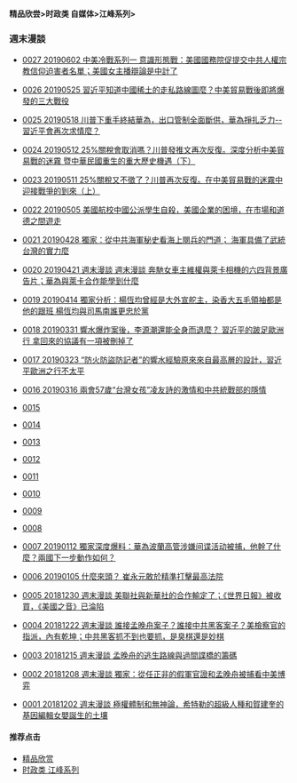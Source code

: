 #### 精品欣尝>时政类 自媒体>江峰系列>
### 週末漫談 

- [0027 20190602 中美冷戰系列一 意識形態戰：美國國務院促提交中共人權宗教信仰迫害者名單；美國女主播辯論是中計了](https://youtu.be/2Jxh0kfhFag)

- [0026 20190525 習近平知道中國稀土的走私路線圖麼？中美貿易戰後即將爆發的三大戰役](https://youtu.be/whvsvlzHMsY)

- [0025 20190518 川普下重手終結華為，出口管制全面斷供，華為掙扎乏力--習近平會再次求情麼？](https://youtu.be/qh-e0HAcMjI)

- [0024 20190512 25%關稅會取消嗎？川普發推文再次反復。深度分析中美貿易戰的迷霧 暨中華民國重生的重大歷史機遇（下）](https://youtu.be/UUTZM1cxg2w)

- [0023 20190511 25%關稅又不徵了？川普再次反復。在中美貿易戰的迷霧中迎接戰爭的到來（上）](https://youtu.be/j7x2i8RizZg)

- [0022 20190505 美國航校中國公派學生自殺，美國企業的困境，在市場和道德之間遊走](https://youtu.be/j8p70bv82PI)

- [0021 20190428 獨家：從中共海軍秘史看海上閱兵的門道； 海軍具備了武統台灣的實力麼](https://youtu.be/qHGWdT2HmW0)

- [0020 20190421 週末漫談 週末漫談 奔馳女車主維權與萊卡相機的六四背景廣告片；華為與萊卡合作能學到什麼](https://youtu.be/L0JXvruwtMQ)

- [0019 20190414 獨家分析：楊恆均曾經是大外宣舵主，染香大五毛領袖都是他的跟班 楊恆均與司馬南誰更忠於黨](https://youtu.be/oSA0qPZ4VaU)

- [0018 20190331 響水爆炸案後，李源潮還能全身而退麼？ 習近平的跛足歐洲行 拿回來的協議有一項被刪掉了](https://youtu.be/3o_BJZx8Rf8)

- [0017 20190323 “防火防盜防記者”的響水經驗原來來自最高層的設計，習近平歐洲之行不太平](https://youtu.be/8PS9ItyO-bw)

- [0016 20190316 兩會57歲“台灣女孩”凌友詩的激情和中共統戰部的隱情](https://youtu.be/wE55YB5x1k0)

- [0015 ]()

- [0014 ]()

- [0013 ]()

- [0012 ]()

- [0011 ]()

- [0010 ]()

- [0009 ]()

- [0008 ]()
 
- [0007 20190112 獨家深度爆料：華為波蘭高管涉嫌间谍活动被捕，他幹了什麼？兩國下一步動作如何？](https://youtu.be/squhIbxEbtw)

- [0006 20190105 什麼來頭？ 崔永元敢於精準打擊最高法院](https://youtu.be/fYtl8JhlGTI)

- [0005 20181230 週末漫談 美聯社與新華社的合作輸定了；《世界日報》被收買，《美國之音》已淪陷](https://youtu.be/FR_wiIP7zvE)

- [0004 20181222 週末漫談 誰接孟晚舟案子？誰接中共黑客案子？美檢察官的指派，內有乾坤；中共黑客抓不到也要抓，是臭棋還是妙棋](https://youtu.be/qUxPTf0QEjI)

- [0003 20181215 週末漫談 孟晚舟的逃生路線與過間諜橋的籌碼](https://youtu.be/zcNnLEzrtvM)

- [0002 20181208 週末漫談 獨家：從任正非的假軍官證和孟晚舟被捕看中美博弈](https://youtu.be/vaMnh7KErnE)

- [0001 20181202 週末漫談 極權體制和無神論，希特勒的超級人種和賀建奎的基因編輯女嬰誕生的土壤](https://youtu.be/tulVpGxjclQ)



#### 推荐点击
- [精品欣赏](https://summer200.github.io/content/main)
- [时政类 江峰系列](https://summer200.github.io/content/JiangFeng/JiangFeng01)


